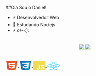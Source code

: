 ##Olá Sou o Daniel!<br>
- ⚡ Desenvolvedor Web
- 🌱 Estudando Nodejs
- ⚡ o/-<]:

<br>

 <div align="center">
  <a href="https://github.com/DanielBico">
  <img height="180em" src="https://github-readme-stats.vercel.app/api?username=DanielBico&show_icons=true&theme=dark&include_all_commits=true&count_private=true"/>
  <img height="180em" src="https://github-readme-stats.vercel.app/api/top-langs/?username=DanielBico&layout=compact&langs_count=7&theme=dark"/>
</div>
  
<br>
  <div style="display: inline_block"><br>
  <img align="center" alt="html-HTML" height="30" width="40" src="https://raw.githubusercontent.com/devicons/devicon/master/icons/html5/html5-original.svg">
  <img align="center" alt="css-CSS" height="30" width="40" src="https://raw.githubusercontent.com/devicons/devicon/master/icons/css3/css3-original.svg">  
  <img align="center" alt="js-Js" height="30" width="40" src="https://raw.githubusercontent.com/devicons/devicon/master/icons/javascript/javascript-plain.svg">
  <img align="center" alt="react-React" height="30" width="40"  src="https://raw.githubusercontent.com/devicons/devicon/master/icons/react/react-original.svg">
  
</div>

